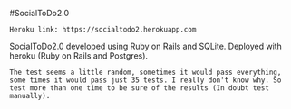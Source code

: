 #SocialToDo2.0
```
Heroku link: https://socialtodo2.herokuapp.com
```
SocialToDo2.0 developed using Ruby on Rails and SQLite.
Deployed with heroku (Ruby on Rails and Postgres).
```
The test seems a little random, sometimes it would pass everything, some times it would pass just 35 tests. I really don't know why. So test more than one time to be sure of the results (In doubt test manually).
```
